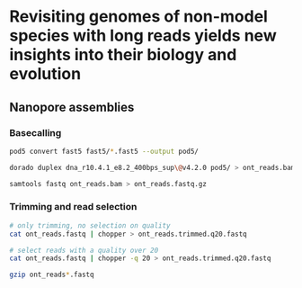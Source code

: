 # Revisiting genomes of non-model species with long reads yields new insights into their biology and evolution

## Nanopore assemblies

### Basecalling

```sh
pod5 convert fast5 fast5/*.fast5 --output pod5/
```
```sh
dorado duplex dna_r10.4.1_e8.2_400bps_sup\@v4.2.0 pod5/ > ont_reads.bam
```
```sh
samtools fastq ont_reads.bam > ont_reads.fastq.gz
```

### Trimming and read selection

```sh
# only trimming, no selection on quality
cat ont_reads.fastq | chopper > ont_reads.trimmed.q20.fastq

# select reads with a quality over 20
cat ont_reads.fastq | chopper -q 20 > ont_reads.trimmed.q20.fastq

gzip ont_reads*.fastq
```

